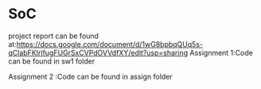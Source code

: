 # SoC
project report can be found at:https://docs.google.com/document/d/1wG8bpbqQUq5s-qClabFKIrlfugFUGrSxCVPdOVVdfXY/edit?usp=sharing
Assignment 1:Code can be found in sw1 folder 

Assignment 2 :Code can be found in assign folder
